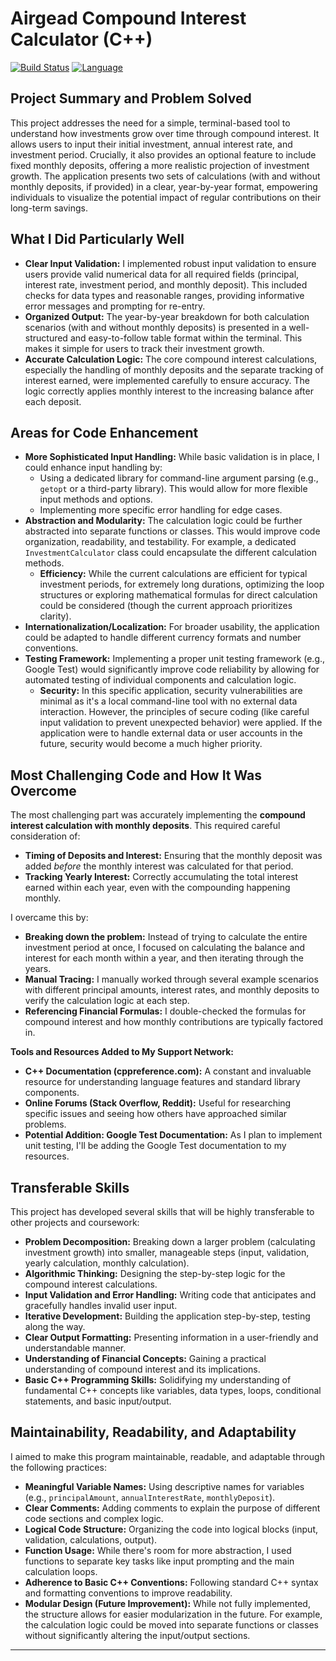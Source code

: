 # Airgead Compound Interest Calculator (C++)

[![Build Status](https://img.shields.io/badge/Build-Passing-brightgreen)](https://github.com/mcdonald944/airgeadcompoundinterestcalculator/actions)
[![Language](https://img.shields.io/badge/Language-C++-blue.svg)](https://isocpp.org/)

## Project Summary and Problem Solved

This project addresses the need for a simple, terminal-based tool to understand how investments grow over time through compound interest. It allows users to input their initial investment, annual interest rate, and investment period. Crucially, it also provides an optional feature to include fixed monthly deposits, offering a more realistic projection of investment growth. The application presents two sets of calculations (with and without monthly deposits, if provided) in a clear, year-by-year format, empowering individuals to visualize the potential impact of regular contributions on their long-term savings.

## What I Did Particularly Well

* **Clear Input Validation:** I implemented robust input validation to ensure users provide valid numerical data for all required fields (principal, interest rate, investment period, and monthly deposit). This included checks for data types and reasonable ranges, providing informative error messages and prompting for re-entry.
* **Organized Output:** The year-by-year breakdown for both calculation scenarios (with and without monthly deposits) is presented in a well-structured and easy-to-follow table format within the terminal. This makes it simple for users to track their investment growth.
* **Accurate Calculation Logic:** The core compound interest calculations, especially the handling of monthly deposits and the separate tracking of interest earned, were implemented carefully to ensure accuracy. The logic correctly applies monthly interest to the increasing balance after each deposit.

## Areas for Code Enhancement

* **More Sophisticated Input Handling:** While basic validation is in place, I could enhance input handling by:
    * Using a dedicated library for command-line argument parsing (e.g., `getopt` or a third-party library). This would allow for more flexible input methods and options.
    * Implementing more specific error handling for edge cases.
* **Abstraction and Modularity:** The calculation logic could be further abstracted into separate functions or classes. This would improve code organization, readability, and testability. For example, a dedicated `InvestmentCalculator` class could encapsulate the different calculation methods.
    * **Efficiency:** While the current calculations are efficient for typical investment periods, for extremely long durations, optimizing the loop structures or exploring mathematical formulas for direct calculation could be considered (though the current approach prioritizes clarity).
* **Internationalization/Localization:** For broader usability, the application could be adapted to handle different currency formats and number conventions.
* **Testing Framework:** Implementing a proper unit testing framework (e.g., Google Test) would significantly improve code reliability by allowing for automated testing of individual components and calculation logic.
    * **Security:** In this specific application, security vulnerabilities are minimal as it's a local command-line tool with no external data interaction. However, the principles of secure coding (like careful input validation to prevent unexpected behavior) were applied. If the application were to handle external data or user accounts in the future, security would become a much higher priority.

## Most Challenging Code and How It Was Overcome

The most challenging part was accurately implementing the **compound interest calculation with monthly deposits**. This required careful consideration of:

* **Timing of Deposits and Interest:** Ensuring that the monthly deposit was added *before* the monthly interest was calculated for that period.
* **Tracking Yearly Interest:** Correctly accumulating the total interest earned within each year, even with the compounding happening monthly.

I overcame this by:

* **Breaking down the problem:** Instead of trying to calculate the entire investment period at once, I focused on calculating the balance and interest for each month within a year, and then iterating through the years.
* **Manual Tracing:** I manually worked through several example scenarios with different principal amounts, interest rates, and monthly deposits to verify the calculation logic at each step.
* **Referencing Financial Formulas:** I double-checked the formulas for compound interest and how monthly contributions are typically factored in.

**Tools and Resources Added to My Support Network:**

* **C++ Documentation (cppreference.com):** A constant and invaluable resource for understanding language features and standard library components.
* **Online Forums (Stack Overflow, Reddit):** Useful for researching specific issues and seeing how others have approached similar problems.
* **Potential Addition: Google Test Documentation:** As I plan to implement unit testing, I'll be adding the Google Test documentation to my resources.

## Transferable Skills

This project has developed several skills that will be highly transferable to other projects and coursework:

* **Problem Decomposition:** Breaking down a larger problem (calculating investment growth) into smaller, manageable steps (input, validation, yearly calculation, monthly calculation).
* **Algorithmic Thinking:** Designing the step-by-step logic for the compound interest calculations.
* **Input Validation and Error Handling:** Writing code that anticipates and gracefully handles invalid user input.
* **Iterative Development:** Building the application step-by-step, testing along the way.
* **Clear Output Formatting:** Presenting information in a user-friendly and understandable manner.
* **Understanding of Financial Concepts:** Gaining a practical understanding of compound interest and its implications.
* **Basic C++ Programming Skills:** Solidifying my understanding of fundamental C++ concepts like variables, data types, loops, conditional statements, and basic input/output.

## Maintainability, Readability, and Adaptability

I aimed to make this program maintainable, readable, and adaptable through the following practices:

* **Meaningful Variable Names:** Using descriptive names for variables (e.g., `principalAmount`, `annualInterestRate`, `monthlyDeposit`).
* **Clear Comments:** Adding comments to explain the purpose of different code sections and complex logic.
* **Logical Code Structure:** Organizing the code into logical blocks (input, validation, calculations, output).
* **Function Usage:** While there's room for more abstraction, I used functions to separate key tasks like input prompting and the main calculation loops.
* **Adherence to Basic C++ Conventions:** Following standard C++ syntax and formatting conventions to improve readability.
* **Modular Design (Future Improvement):** While not fully implemented, the structure allows for easier modularization in the future. For example, the calculation logic could be moved into separate functions or classes without significantly altering the input/output sections.

---
